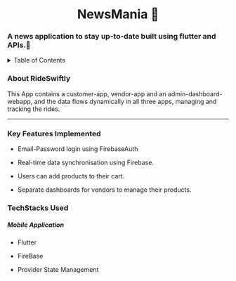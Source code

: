 <H1> <center>NewsMania 📰</center></H1>
<h3>A news application to stay up-to-date built using flutter and APIs.🌠</h3>
<details>
<summary>Table of Contents</summary>

- [Aim](#aim)
- [Tech Stack](#tech-stack)
- [Key Features](#key-features)
- [Screenshots](#screenshots)
</details>
<h3 name="aim">  About RideSwiftly </h3>
<p>This App contains a customer-app,
  vendor-app and an admin-dashboard-webapp, and the data flows dynamically in all three apps, managing and tracking the rides.</p>
<hr>
<h3 name="key-features"> Key Features Implemented </h3>
<ul>
    <li>
        <p>Email-Password login using FirebaseAuth</p>
   </li>
    <li>
        <p>Real-time data synchronisation using Firebase.</p>
    </li>
    <li>
        <p>Users can add products to their cart.</p>
    </li>
    <li>
        <p>Separate dashboards for vendors to manage their products.</p>
    </li>
</ul>
<h3 name="tech-stack">TechStacks Used</h3>
<h5>Mobile Application</h5>
<ul>
    <li>
        <p>Flutter</p>
    </li>
    <li>
        <p>FireBase</p>
    </li>
    <li>
        <p>Provider State Management</p>
    </li>
</ul>

